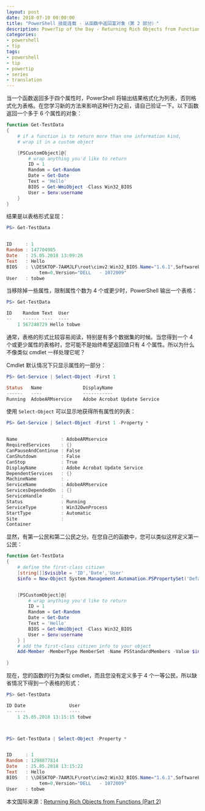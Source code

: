 ```yaml
---
layout: post
date: 2018-07-10 00:00:00
title: "PowerShell 技能连载 - 从函数中返回富对象（第 2 部分）"
description: PowerTip of the Day - Returning Rich Objects from Functions (Part 2)
categories:
- powershell
- tip
tags:
- powershell
- tip
- powertip
- series
- translation
---
```

当一个函数返回多于四个属性时，PowerShell 将输出结果格式化为列表，否则格式化为表格。在您学习新的方法来影响这种行为之前，请自己验证一下。以下函数返回一个多于 6 个属性的对象：

```powershell
function Get-TestData 
{
    # if a function is to return more than one information kind,
    # wrap it in a custom object

    [PSCustomObject]@{
        # wrap anything you'd like to return
        ID = 1
        Random = Get-Random
        Date = Get-Date
        Text = 'Hello'
        BIOS = Get-WmiObject -Class Win32_BIOS
        User = $env:username
    }
}
```

结果是以表格形式呈现：

```powershell     
PS> Get-TestData


ID     : 1
Random : 147704985
Date   : 25.05.2018 13:09:26
Text   : Hello
BIOS   : \\DESKTOP-7AAMJLF\root\cimv2:Win32_BIOS.Name="1.6.1",SoftwareElementID="1.6.1",SoftwareElementState=3,TargetOperatingSys
            tem=0,Version="DELL   - 1072009"
User   : tobwe
```

当移除掉一些属性，限制属性个数为 4 个或更少时，PowerShell 输出一个表格：

```powershell     
PS> Get-TestData

ID    Random Text  User 
--    ------ ----  ---- 
    1 567248729 Hello tobwe
```

通常，表格的形式比较容易阅读，特别是有多个数据集的时候。当您得到一个 4 个或更少属性的表格时，您可能不是始终希望返回值只有 4 个属性。所以为什么不像类似 cmdlet 一样处理它呢？

Cmdlet 默认情况下只显示属性的一部分：

```powershell
PS> Get-Service | Select-Object -First 1

Status   Name               DisplayName                           
------   ----               -----------                           
Running  AdobeARMservice    Adobe Acrobat Update Service
```

使用 `Select-Object` 可以显示地获得所有属性的列表：

```powershell     
PS> Get-Service | Select-Object -First 1 -Property *


Name                : AdobeARMservice
RequiredServices    : {}
CanPauseAndContinue : False
CanShutdown         : False
CanStop             : True
DisplayName         : Adobe Acrobat Update Service
DependentServices   : {}
MachineName         : .
ServiceName         : AdobeARMservice
ServicesDependedOn  : {}
ServiceHandle       : 
Status              : Running
ServiceType         : Win32OwnProcess
StartType           : Automatic
Site                : 
Container
```

显然，有第一公民和第二公民之分。在您自己的函数中，您可以类似这样定义第一公民：

```powershell
function Get-TestData 
{
    # define the first-class citizen
    [string[]]$visible = 'ID','Date','User'
    $info = New-Object System.Management.Automation.PSPropertySet('DefaultDisplayPropertySet',$visible)


    [PSCustomObject]@{
        # wrap anything you'd like to return
        ID = 1
        Random = Get-Random
        Date = Get-Date
        Text = 'Hello'
        BIOS = Get-WmiObject -Class Win32_BIOS
        User = $env:username
    } |
    # add the first-class citizen info to your object
    Add-Member -MemberType MemberSet -Name PSStandardMembers -Value $info -PassThru
    
}
```

现在，您的函数的行为类似 cmdlet，而且您没有定义多于 4 个一等公民，所以缺省情况下得到一个表格的形式：

```powershell     
PS> Get-TestData

ID Date                User 
-- ----                ---- 
    1 25.05.2018 13:15:15 tobwe



PS> Get-TestData | Select-Object -Property *


ID     : 1
Random : 1298877814
Date   : 25.05.2018 13:15:22
Text   : Hello
BIOS   : \\DESKTOP-7AAMJLF\root\cimv2:Win32_BIOS.Name="1.6.1",SoftwareElementID="1.6.1",SoftwareElementState=3,TargetOperatingSys
            tem=0,Version="DELL   - 1072009"
User   : tobwe
```

<!--more-->
本文国际来源：[Returning Rich Objects from Functions (Part 2)](http://community.idera.com/powershell/powertips/b/tips/posts/returning-rich-objects-from-functions-part-2)
